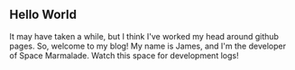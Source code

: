 ## Hello World	

It may have taken a while, but I think I've worked my head around github pages. So, welcome to my blog! My name is James, and I'm the developer of Space Marmalade. Watch this space for development logs!